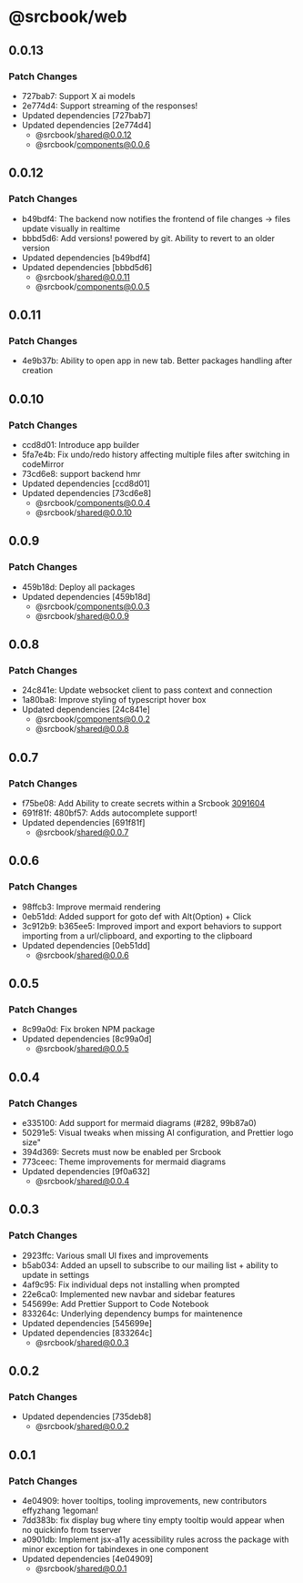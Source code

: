 # @srcbook/web

## 0.0.13

### Patch Changes

- 727bab7: Support X ai models
- 2e774d4: Support streaming of the responses!
- Updated dependencies [727bab7]
- Updated dependencies [2e774d4]
  - @srcbook/shared@0.0.12
  - @srcbook/components@0.0.6

## 0.0.12

### Patch Changes

- b49bdf4: The backend now notifies the frontend of file changes -> files update visually in realtime
- bbbd5d6: Add versions! powered by git. Ability to revert to an older version
- Updated dependencies [b49bdf4]
- Updated dependencies [bbbd5d6]
  - @srcbook/shared@0.0.11
  - @srcbook/components@0.0.5

## 0.0.11

### Patch Changes

- 4e9b37b: Ability to open app in new tab. Better packages handling after creation

## 0.0.10

### Patch Changes

- ccd8d01: Introduce app builder
- 5fa7e4b: Fix undo/redo history affecting multiple files after switching in codeMirror
- 73cd6e8: support backend hmr
- Updated dependencies [ccd8d01]
- Updated dependencies [73cd6e8]
  - @srcbook/components@0.0.4
  - @srcbook/shared@0.0.10

## 0.0.9

### Patch Changes

- 459b18d: Deploy all packages
- Updated dependencies [459b18d]
  - @srcbook/components@0.0.3
  - @srcbook/shared@0.0.9

## 0.0.8

### Patch Changes

- 24c841e: Update websocket client to pass context and connection
- 1a80ba8: Improve styling of typescript hover box
- Updated dependencies [24c841e]
  - @srcbook/components@0.0.2
  - @srcbook/shared@0.0.8

## 0.0.7

### Patch Changes

- f75be08: Add Ability to create secrets within a Srcbook [3091604](https://github.com/srcbookdev/srcbook/commit/30916042f1f2af937c8b188d794c522408e9c4e0)
- 691f81f: 480bf57: Adds autocomplete support!
- Updated dependencies [691f81f]
  - @srcbook/shared@0.0.7

## 0.0.6

### Patch Changes

- 98ffcb3: Improve mermaid rendering
- 0eb51dd: Added support for goto def with Alt(Option) + Click
- 3c912b9: b365ee5: Improved import and export behaviors to support importing from a url/clipboard, and exporting to the clipboard
- Updated dependencies [0eb51dd]
  - @srcbook/shared@0.0.6

## 0.0.5

### Patch Changes

- 8c99a0d: Fix broken NPM package
- Updated dependencies [8c99a0d]
  - @srcbook/shared@0.0.5

## 0.0.4

### Patch Changes

- e335100: Add support for mermaid diagrams (#282, 99b87a0)
- 50291e5: Visual tweaks when missing AI configuration, and Prettier logo size"
- 394d369: Secrets must now be enabled per Srcbook
- 773ceec: Theme improvements for mermaid diagrams
- Updated dependencies [9f0a632]
  - @srcbook/shared@0.0.4

## 0.0.3

### Patch Changes

- 2923ffc: Various small UI fixes and improvements
- b5ab034: Added an upsell to subscribe to our mailing list + ability to update in settings
- 4af9c95: Fix individual deps not installing when prompted
- 22e6ca0: Implemented new navbar and sidebar features
- 545699e: Add Prettier Support to Code Notebook
- 833264c: Underlying dependency bumps for maintenence
- Updated dependencies [545699e]
- Updated dependencies [833264c]
  - @srcbook/shared@0.0.3

## 0.0.2

### Patch Changes

- Updated dependencies [735deb8]
  - @srcbook/shared@0.0.2

## 0.0.1

### Patch Changes

- 4e04909: hover tooltips, tooling improvements, new contributors effyzhang 1egoman!
- 7dd383b: fix display bug where tiny empty tooltip would appear when no quickinfo from tsserver
- a0901db: Implement jsx-a11y acessibility rules across the package with minor exception for tabindexes in one component
- Updated dependencies [4e04909]
  - @srcbook/shared@0.0.1
